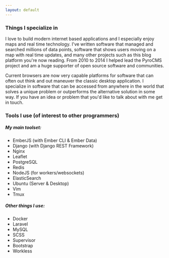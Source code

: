 ```yaml
---
layout: default
---
```


### Things I specialize in

I love to build modern internet based applications and I especially enjoy maps and real time technology. I've written software that managed and searched millions of data points, software that shows users moving on a map with real time updates, and many other projects such as this blog platform you're now reading. From 2010 to 2014 I helped lead the PyroCMS project and am a huge supporter of open source software and communities.

Current browsers are now very capable platforms for software that can often out think and out maneuver the classic desktop application. I specialize in software that can be accessed from anywhere in the world that solves a unique problem or outperforms the alternative solution in some way. If you have an idea or problem that you'd like to talk about with me get in touch.

### Tools I use (of interest to other programmers)

##### My main toolset:

* EmberJS (with Ember CLI & Ember Data)
* Django (with Django REST Framework)
* Nginx
* Leaflet
* PostgreSQL
* Redis
* NodeJS (for workers/websockets)
* ElasticSearch
* Ubuntu (Server & Desktop)
* Vim
* Tmux

##### Other things I use:

* Docker
* Laravel
* MySQL
* SCSS
* Supervisor
* Bootstrap
* Workless
